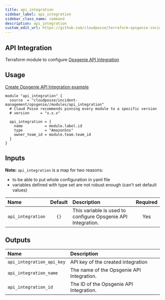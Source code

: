 ```yaml
---
title: api_integration
sidebar_label: api_integration
sidebar_class_name: command
description: api_integration
custom_edit_url: https://github.com/cloudposse/terraform-opsgenie-incident-management/blob/main/modules/api_integration/README.md
---
```


## API Integration

Terraform module to configure [Opsgenie API Integration](https://registry.terraform.io/providers/opsgenie/opsgenie/latest/docs/resources/api_integration)


## Usage

[Create Opsgenie API Integration example](https://github.com/cloudposse/terraform-opsgenie-incident-management/tree/main/modules/api_integration/../../examples/alert_policy)

```hcl
module "api_integration" {
  source  = "cloudposse/incident-management/opsgenie//modules/api_integration"
  # Cloud Posse recommends pinning every module to a specific version
  # version     = "x.x.x"

  api_integration = {
    name          = module.label.id
    type          = "AmazonSns"
    owner_team_id = module.team.team_id
  }
}
```

## Inputs

**Note:** `api_integration` is a map for two reasons: 
- to be able to put whole configuration in yaml file
- variables defined with type set are not robust enough (can't set default values)

|  Name                          |  Default                          |  Description                                                                                                                    | Required |
|:-------------------------------|:---------------------------------:|:--------------------------------------------------------------------------------------------------------------------------------|:--------:|
| `api_integration`              | `{}`                              | This variable is used to configure Opsgenie API Integration.                                                                    | Yes      |


## Outputs

| Name                        | Description                              |
|:----------------------------|:-----------------------------------------|
| `api_integration_api_key`   | API key of the created integration       |
| `api_integration_name`      | The name of the Opsgenie API Integration.|
| `api_integration_id`        | The ID of the Opsgenie API Integration.  |

